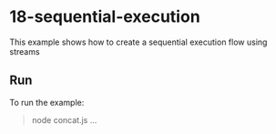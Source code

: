 # 18-sequential-execution

This example shows how to create a sequential execution flow using streams

## Run

To run the example:

> node concat.js <destination> <source1> <source2> <source3> ...